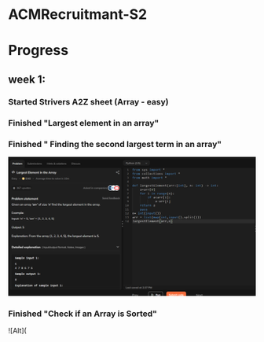 # ACMRecruitmant-S2
# Progress 
## week 1:
###  Started Strivers A2Z sheet (Array - easy)
### Finished "Largest element in an array"
### Finished " Finding the second largest term in an array"
![Alt](work/find_largest_term_in_array.png)
### Finished "Check if an Array is Sorted"
![Alt](
